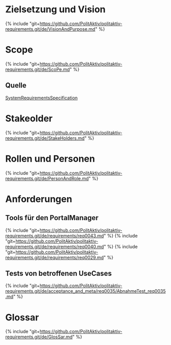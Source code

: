 # Zielsetzung und Vision
{% include "git+https://github.com/PolitAktiv/politaktiv-requirements.git/de/VisionAndPurpose.md" %}

# Scope
{% include "git+https://github.com/PolitAktiv/politaktiv-requirements.git/de/ScoPe.md" %}

## Quelle
[SystemRequirementsSpecification](https://github.com/PolitAktiv/politaktiv-requirements/tree/master/de/SystemRequirementsSpecification.md)

# Stakeolder
{% include "git+https://github.com/PolitAktiv/politaktiv-requirements.git/de/StakeHolders.md" %}

# Rollen und Personen
{% include "git+https://github.com/PolitAktiv/politaktiv-requirements.git/de/PersonAndRole.md" %}

# Anforderungen

## Tools für den PortalManager
{% include "git+https://github.com/PolitAktiv/politaktiv-requirements.git/de/requirements/req0043.md" %}
{% include "git+https://github.com/PolitAktiv/politaktiv-requirements.git/de/requirements/req0040.md" %}
{% include "git+https://github.com/PolitAktiv/politaktiv-requirements.git/de/requirements/req0029.md" %}

## Tests von betroffenen UseCases

{% include "git+https://github.com/PolitAktiv/politaktiv-requirements.git/de/acceptance_and_meta/req0035/AbnahmeTest_req0035.md" %}


# Glossar
{% include "git+https://github.com/PolitAktiv/politaktiv-requirements.git/de/GlosSar.md" %}